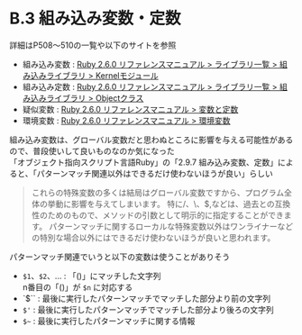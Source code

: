 # B.3 組み込み変数・定数

詳細はP508〜510の一覧や以下のサイトを参照

- 組み込み変数 : [Ruby 2.6.0 リファレンスマニュアル > ライブラリ一覧 > 組み込みライブラリ > Kernelモジュール](https://docs.ruby-lang.org/ja/2.6.0/class/Kernel.html)
- 組み込み定数 : [Ruby 2.6.0 リファレンスマニュアル > ライブラリ一覧 > 組み込みライブラリ > Objectクラス](https://docs.ruby-lang.org/ja/2.6.0/class/Object.html)
- 疑似変数 : [Ruby 2.6.0 リファレンスマニュアル > 変数と定数](https://docs.ruby-lang.org/ja/2.6.0/doc/spec=2fvariables.html)
- 環境変数 : [Ruby 2.6.0 リファレンスマニュアル > 環境変数](https://docs.ruby-lang.org/ja/2.6.0/doc/spec=2fenvvars.html)

組み込み変数は、グローバル変数だと思わぬところに影響を与える可能性があるので、普段使いして良いものなのか気になった  
「オブジェクト指向スクリプト言語Ruby」の「2.9.7 組み込み変数、定数」によると、「パターンマッチ関連以外はできるだけ使わないほうが良い」らしい

> これらの特殊変数の多くは結局はグローバル変数ですから、プログラム全体の挙動に影響を与えてしまいます。
> 特に$/、$\、$,などは、過去との互換性のためのもので、メソッドの引数として明示的に指定することができます。
> パターンマッチに関するローカルな特殊変数以外はワンライナーなどの特別な場合以外にはできるだけ使わないほうが良いと思われます。

パターンマッチ関連でいうと以下の変数は使うことがありそう

- `$1`、`$2`、… : 「()」にマッチした文字列  
    n番目の「()」が `$n` に対応する
- `$\`` : 最後に実行したパターンマッチでマッチした部分より前の文字列
- `$'` : 最後に実行したパターンマッチでマッチした部分より後ろの文字列
- `$~` : 最後に実行したパターンマッチに関する情報

